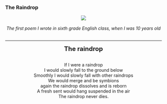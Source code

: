 ### The Raindrop

<div align="center">
  <img src="https://bradleyculley.github.io/images/Brad-age-11.png" />
</div>

<div style="text-align: center">
<br/>
<i>The first poem I wrote in sixth grade English class, when I was 10 years old</i><br/>
<br/>

<hr/>

<b style="font-size: 20px;">The raindrop</b><br/><br/>

If I were a raindrop<br/>
I would slowly fall to the ground below<br/>
Smoothly I would slowly fall with other raindrops<br/>
We would merge and be symbions<br/>
again the raindrop dissolves and is reborn<br/>
A fresh sent would hang suspended in the air<br/>
The raindrop never dies.<br/><br/>
</div>
